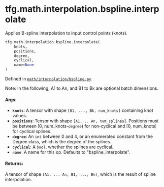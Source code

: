 <div itemscope itemtype="http://developers.google.com/ReferenceObject">
<meta itemprop="name" content="tfg.math.interpolation.bspline.interpolate" />
<meta itemprop="path" content="Stable" />
</div>

# tfg.math.interpolation.bspline.interpolate

Applies B-spline interpolation to input control points (knots).

``` python
tfg.math.interpolation.bspline.interpolate(
    knots,
    positions,
    degree,
    cyclical,
    name=None
)
```



Defined in [`math/interpolation/bspline.py`](https://github.com/tensorflow/agents/tree/master/tensorflow_graphics/math/interpolation/bspline.py).

<!-- Placeholder for "Used in" -->

Note:
  In the following, A1 to An, and B1 to Bk are optional batch dimensions.

#### Args:

* <b>`knots`</b>: A tensor with shape `[B1, ..., Bk, num_knots]` containing knot
    values.
* <b>`positions`</b>: Tensor with shape `[A1, .. An, num_splines]`. Positions must be
    between [0, num_knots-`degree`) for non-cyclical and [0, num_knots) for
    cyclical splines.
* <b>`degree`</b>: An `int` between 0 and 4, or an enumerated constant from the Degree
    class, which is the degree of the splines.
* <b>`cyclical`</b>: A `bool`, whether the splines are cyclical.
* <b>`name`</b>: A name for this op. Defaults to "bspline_interpolate".


#### Returns:

A tensor of shape `[A1, ... An, B1, ..., Bk]`, which is the result of spline
interpolation.